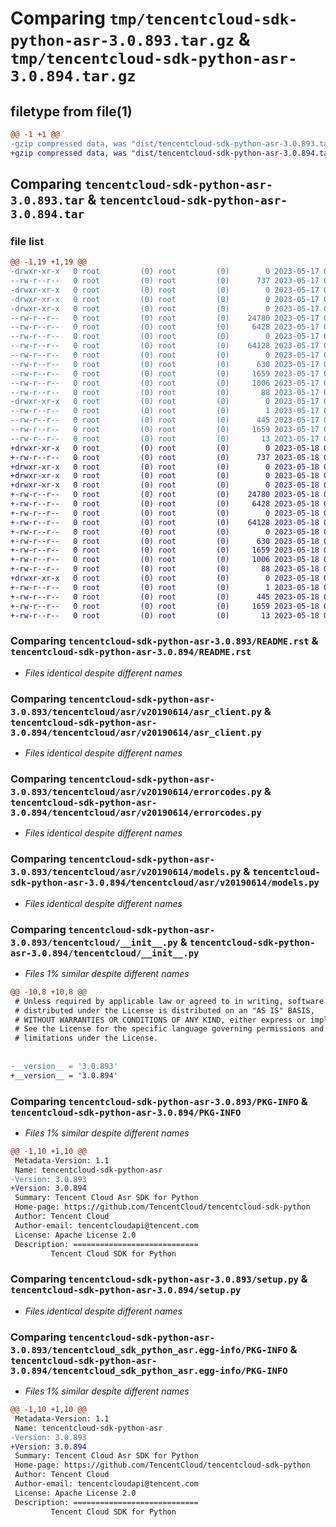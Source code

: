 # Comparing `tmp/tencentcloud-sdk-python-asr-3.0.893.tar.gz` & `tmp/tencentcloud-sdk-python-asr-3.0.894.tar.gz`

## filetype from file(1)

```diff
@@ -1 +1 @@
-gzip compressed data, was "dist/tencentcloud-sdk-python-asr-3.0.893.tar", last modified: Wed May 17 03:22:40 2023, max compression
+gzip compressed data, was "dist/tencentcloud-sdk-python-asr-3.0.894.tar", last modified: Thu May 18 00:16:01 2023, max compression
```

## Comparing `tencentcloud-sdk-python-asr-3.0.893.tar` & `tencentcloud-sdk-python-asr-3.0.894.tar`

### file list

```diff
@@ -1,19 +1,19 @@
-drwxr-xr-x   0 root         (0) root         (0)        0 2023-05-17 03:22:40.000000 tencentcloud-sdk-python-asr-3.0.893/
--rw-r--r--   0 root         (0) root         (0)      737 2023-05-17 03:22:39.000000 tencentcloud-sdk-python-asr-3.0.893/README.rst
-drwxr-xr-x   0 root         (0) root         (0)        0 2023-05-17 03:22:40.000000 tencentcloud-sdk-python-asr-3.0.893/tencentcloud/
-drwxr-xr-x   0 root         (0) root         (0)        0 2023-05-17 03:22:40.000000 tencentcloud-sdk-python-asr-3.0.893/tencentcloud/asr/
-drwxr-xr-x   0 root         (0) root         (0)        0 2023-05-17 03:22:40.000000 tencentcloud-sdk-python-asr-3.0.893/tencentcloud/asr/v20190614/
--rw-r--r--   0 root         (0) root         (0)    24780 2023-05-17 03:22:39.000000 tencentcloud-sdk-python-asr-3.0.893/tencentcloud/asr/v20190614/asr_client.py
--rw-r--r--   0 root         (0) root         (0)     6428 2023-05-17 03:22:39.000000 tencentcloud-sdk-python-asr-3.0.893/tencentcloud/asr/v20190614/errorcodes.py
--rw-r--r--   0 root         (0) root         (0)        0 2023-05-17 03:22:39.000000 tencentcloud-sdk-python-asr-3.0.893/tencentcloud/asr/v20190614/__init__.py
--rw-r--r--   0 root         (0) root         (0)    64128 2023-05-17 03:22:39.000000 tencentcloud-sdk-python-asr-3.0.893/tencentcloud/asr/v20190614/models.py
--rw-r--r--   0 root         (0) root         (0)        0 2023-05-17 03:22:39.000000 tencentcloud-sdk-python-asr-3.0.893/tencentcloud/asr/__init__.py
--rw-r--r--   0 root         (0) root         (0)      630 2023-05-17 03:22:39.000000 tencentcloud-sdk-python-asr-3.0.893/tencentcloud/__init__.py
--rw-r--r--   0 root         (0) root         (0)     1659 2023-05-17 03:22:40.000000 tencentcloud-sdk-python-asr-3.0.893/PKG-INFO
--rw-r--r--   0 root         (0) root         (0)     1006 2023-05-17 03:22:39.000000 tencentcloud-sdk-python-asr-3.0.893/setup.py
--rw-r--r--   0 root         (0) root         (0)       88 2023-05-17 03:22:40.000000 tencentcloud-sdk-python-asr-3.0.893/setup.cfg
-drwxr-xr-x   0 root         (0) root         (0)        0 2023-05-17 03:22:40.000000 tencentcloud-sdk-python-asr-3.0.893/tencentcloud_sdk_python_asr.egg-info/
--rw-r--r--   0 root         (0) root         (0)        1 2023-05-17 03:22:40.000000 tencentcloud-sdk-python-asr-3.0.893/tencentcloud_sdk_python_asr.egg-info/dependency_links.txt
--rw-r--r--   0 root         (0) root         (0)      445 2023-05-17 03:22:40.000000 tencentcloud-sdk-python-asr-3.0.893/tencentcloud_sdk_python_asr.egg-info/SOURCES.txt
--rw-r--r--   0 root         (0) root         (0)     1659 2023-05-17 03:22:40.000000 tencentcloud-sdk-python-asr-3.0.893/tencentcloud_sdk_python_asr.egg-info/PKG-INFO
--rw-r--r--   0 root         (0) root         (0)       13 2023-05-17 03:22:40.000000 tencentcloud-sdk-python-asr-3.0.893/tencentcloud_sdk_python_asr.egg-info/top_level.txt
+drwxr-xr-x   0 root         (0) root         (0)        0 2023-05-18 00:16:01.000000 tencentcloud-sdk-python-asr-3.0.894/
+-rw-r--r--   0 root         (0) root         (0)      737 2023-05-18 00:16:01.000000 tencentcloud-sdk-python-asr-3.0.894/README.rst
+drwxr-xr-x   0 root         (0) root         (0)        0 2023-05-18 00:16:01.000000 tencentcloud-sdk-python-asr-3.0.894/tencentcloud/
+drwxr-xr-x   0 root         (0) root         (0)        0 2023-05-18 00:16:01.000000 tencentcloud-sdk-python-asr-3.0.894/tencentcloud/asr/
+drwxr-xr-x   0 root         (0) root         (0)        0 2023-05-18 00:16:01.000000 tencentcloud-sdk-python-asr-3.0.894/tencentcloud/asr/v20190614/
+-rw-r--r--   0 root         (0) root         (0)    24780 2023-05-18 00:16:01.000000 tencentcloud-sdk-python-asr-3.0.894/tencentcloud/asr/v20190614/asr_client.py
+-rw-r--r--   0 root         (0) root         (0)     6428 2023-05-18 00:16:01.000000 tencentcloud-sdk-python-asr-3.0.894/tencentcloud/asr/v20190614/errorcodes.py
+-rw-r--r--   0 root         (0) root         (0)        0 2023-05-18 00:16:01.000000 tencentcloud-sdk-python-asr-3.0.894/tencentcloud/asr/v20190614/__init__.py
+-rw-r--r--   0 root         (0) root         (0)    64128 2023-05-18 00:16:01.000000 tencentcloud-sdk-python-asr-3.0.894/tencentcloud/asr/v20190614/models.py
+-rw-r--r--   0 root         (0) root         (0)        0 2023-05-18 00:16:01.000000 tencentcloud-sdk-python-asr-3.0.894/tencentcloud/asr/__init__.py
+-rw-r--r--   0 root         (0) root         (0)      630 2023-05-18 00:16:01.000000 tencentcloud-sdk-python-asr-3.0.894/tencentcloud/__init__.py
+-rw-r--r--   0 root         (0) root         (0)     1659 2023-05-18 00:16:01.000000 tencentcloud-sdk-python-asr-3.0.894/PKG-INFO
+-rw-r--r--   0 root         (0) root         (0)     1006 2023-05-18 00:16:01.000000 tencentcloud-sdk-python-asr-3.0.894/setup.py
+-rw-r--r--   0 root         (0) root         (0)       88 2023-05-18 00:16:01.000000 tencentcloud-sdk-python-asr-3.0.894/setup.cfg
+drwxr-xr-x   0 root         (0) root         (0)        0 2023-05-18 00:16:01.000000 tencentcloud-sdk-python-asr-3.0.894/tencentcloud_sdk_python_asr.egg-info/
+-rw-r--r--   0 root         (0) root         (0)        1 2023-05-18 00:16:01.000000 tencentcloud-sdk-python-asr-3.0.894/tencentcloud_sdk_python_asr.egg-info/dependency_links.txt
+-rw-r--r--   0 root         (0) root         (0)      445 2023-05-18 00:16:01.000000 tencentcloud-sdk-python-asr-3.0.894/tencentcloud_sdk_python_asr.egg-info/SOURCES.txt
+-rw-r--r--   0 root         (0) root         (0)     1659 2023-05-18 00:16:01.000000 tencentcloud-sdk-python-asr-3.0.894/tencentcloud_sdk_python_asr.egg-info/PKG-INFO
+-rw-r--r--   0 root         (0) root         (0)       13 2023-05-18 00:16:01.000000 tencentcloud-sdk-python-asr-3.0.894/tencentcloud_sdk_python_asr.egg-info/top_level.txt
```

### Comparing `tencentcloud-sdk-python-asr-3.0.893/README.rst` & `tencentcloud-sdk-python-asr-3.0.894/README.rst`

 * *Files identical despite different names*

### Comparing `tencentcloud-sdk-python-asr-3.0.893/tencentcloud/asr/v20190614/asr_client.py` & `tencentcloud-sdk-python-asr-3.0.894/tencentcloud/asr/v20190614/asr_client.py`

 * *Files identical despite different names*

### Comparing `tencentcloud-sdk-python-asr-3.0.893/tencentcloud/asr/v20190614/errorcodes.py` & `tencentcloud-sdk-python-asr-3.0.894/tencentcloud/asr/v20190614/errorcodes.py`

 * *Files identical despite different names*

### Comparing `tencentcloud-sdk-python-asr-3.0.893/tencentcloud/asr/v20190614/models.py` & `tencentcloud-sdk-python-asr-3.0.894/tencentcloud/asr/v20190614/models.py`

 * *Files identical despite different names*

### Comparing `tencentcloud-sdk-python-asr-3.0.893/tencentcloud/__init__.py` & `tencentcloud-sdk-python-asr-3.0.894/tencentcloud/__init__.py`

 * *Files 1% similar despite different names*

```diff
@@ -10,8 +10,8 @@
 # Unless required by applicable law or agreed to in writing, software
 # distributed under the License is distributed on an "AS IS" BASIS,
 # WITHOUT WARRANTIES OR CONDITIONS OF ANY KIND, either express or implied.
 # See the License for the specific language governing permissions and
 # limitations under the License.
 
 
-__version__ = '3.0.893'
+__version__ = '3.0.894'
```

### Comparing `tencentcloud-sdk-python-asr-3.0.893/PKG-INFO` & `tencentcloud-sdk-python-asr-3.0.894/PKG-INFO`

 * *Files 1% similar despite different names*

```diff
@@ -1,10 +1,10 @@
 Metadata-Version: 1.1
 Name: tencentcloud-sdk-python-asr
-Version: 3.0.893
+Version: 3.0.894
 Summary: Tencent Cloud Asr SDK for Python
 Home-page: https://github.com/TencentCloud/tencentcloud-sdk-python
 Author: Tencent Cloud
 Author-email: tencentcloudapi@tencent.com
 License: Apache License 2.0
 Description: ============================
         Tencent Cloud SDK for Python
```

### Comparing `tencentcloud-sdk-python-asr-3.0.893/setup.py` & `tencentcloud-sdk-python-asr-3.0.894/setup.py`

 * *Files identical despite different names*

### Comparing `tencentcloud-sdk-python-asr-3.0.893/tencentcloud_sdk_python_asr.egg-info/PKG-INFO` & `tencentcloud-sdk-python-asr-3.0.894/tencentcloud_sdk_python_asr.egg-info/PKG-INFO`

 * *Files 1% similar despite different names*

```diff
@@ -1,10 +1,10 @@
 Metadata-Version: 1.1
 Name: tencentcloud-sdk-python-asr
-Version: 3.0.893
+Version: 3.0.894
 Summary: Tencent Cloud Asr SDK for Python
 Home-page: https://github.com/TencentCloud/tencentcloud-sdk-python
 Author: Tencent Cloud
 Author-email: tencentcloudapi@tencent.com
 License: Apache License 2.0
 Description: ============================
         Tencent Cloud SDK for Python
```

